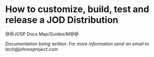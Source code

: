 # How to customize, build, test and release a JOD Distribution

@@JOSP Docs Map/Guides/M@@

_Documentation being written.
For more information send an email to tech@johnosproject.com_

